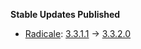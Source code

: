 **Stable Updates Published**

* [Radicale](https://github.com/tomsquest/docker-radicale): [3.3.1.1](https://github.com/tomsquest/docker-radicale/releases/tag/3.3.1.1) -> [3.3.2.0](https://github.com/tomsquest/docker-radicale/releases/tag/3.3.2.0)
